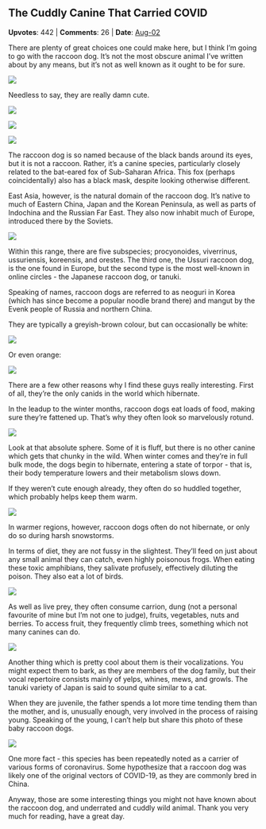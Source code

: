 ## The Cuddly Canine That Carried COVID
    
**Upvotes**: 442 | **Comments**: 26 | **Date**: [Aug-02](https://www.quora.com/What-is-the-cutest-animal-that-no-one-knows-about/answer/Gary-Meaney)

There are plenty of great choices one could make here, but I think I’m going to go with the raccoon dog. It’s not the most obscure animal I’ve written about by any means, but it’s not as well known as it ought to be for sure.

![](https://qph.fs.quoracdn.net/main-qimg-df84971de6ae6059f65179f94dc27ed4-lq)

Needless to say, they are really damn cute.

![](https://qph.fs.quoracdn.net/main-qimg-b48d7391adc144673bd611a123564ff8-lq)

![](https://qph.fs.quoracdn.net/main-qimg-a63618d55e5163b6cb18fa55511bb894-lq)

![](https://qph.fs.quoracdn.net/main-qimg-67d401c9efe1b125c060d4df033aa95d-lq)

The raccoon dog is so named because of the black bands around its eyes, but it is not a raccoon. Rather, it’s a canine species, particularly closely related to the bat-eared fox of Sub-Saharan Africa. This fox (perhaps coincidentally) also has a black mask, despite looking otherwise different.

East Asia, however, is the natural domain of the raccoon dog. It’s native to much of Eastern China, Japan and the Korean Peninsula, as well as parts of Indochina and the Russian Far East. They also now inhabit much of Europe, introduced there by the Soviets.

![](https://qph.fs.quoracdn.net/main-qimg-516ac3ec82d0293390fa2122909ab6ec-pjlq)

Within this range, there are five subspecies; procyonoides, viverrinus, ussuriensis, koreensis, and orestes. The third one, the Ussuri raccoon dog, is the one found in Europe, but the second type is the most well-known in online circles - the Japanese raccoon dog, or tanuki.

Speaking of names, raccoon dogs are referred to as neoguri in Korea (which has since become a popular noodle brand there) and mangut by the Evenk people of Russia and northern China.

They are typically a greyish-brown colour, but can occasionally be white:

![](https://qph.fs.quoracdn.net/main-qimg-4ad7e55183d05b68b4941dfbd0c3450f-lq)

Or even orange:

![](https://qph.fs.quoracdn.net/main-qimg-cde200a4f6d13589937ca84ed82948a7-pjlq)

There are a few other reasons why I find these guys really interesting. First of all, they’re the only canids in the world which hibernate.

In the leadup to the winter months, raccoon dogs eat loads of food, making sure they’re fattened up. That’s why they often look so marvelously rotund.

![](https://qph.fs.quoracdn.net/main-qimg-535d9a747a2e68c61016d26aaaf1af5c-lq)

Look at that absolute sphere. Some of it is fluff, but there is no other canine which gets that chunky in the wild. When winter comes and they’re in full bulk mode, the dogs begin to hibernate, entering a state of torpor - that is, their body temperature lowers and their metabolism slows down.

If they weren’t cute enough already, they often do so huddled together, which probably helps keep them warm.

![](https://qph.fs.quoracdn.net/main-qimg-41e0333e2658ed45aae43348f0e1e991-lq)

In warmer regions, however, raccoon dogs often do not hibernate, or only do so during harsh snowstorms.

In terms of diet, they are not fussy in the slightest. They’ll feed on just about any small animal they can catch, even highly poisonous frogs. When eating these toxic amphibians, they salivate profusely, effectively diluting the poison. They also eat a lot of birds.

![](https://qph.fs.quoracdn.net/main-qimg-b96ae0fee4124e894c9c4bafc46c075f-lq)

As well as live prey, they often consume carrion, dung (not a personal favourite of mine but I’m not one to judge), fruits, vegetables, nuts and berries. To access fruit, they frequently climb trees, something which not many canines can do.

![](https://qph.fs.quoracdn.net/main-qimg-5d366f6ea021d1df4dd8dbc741f03ac8-lq)

Another thing which is pretty cool about them is their vocalizations. You might expect them to bark, as they are members of the dog family, but their vocal repertoire consists mainly of yelps, whines, mews, and growls. The tanuki variety of Japan is said to sound quite similar to a cat.

When they are juvenile, the father spends a lot more time tending them than the mother, and is, unusually enough, very involved in the process of raising young. Speaking of the young, I can’t help but share this photo of these baby raccoon dogs.

![](https://qph.fs.quoracdn.net/main-qimg-f938462fc2d8bee7a1d6f60996d95627-lq)

One more fact - this species has been repeatedly noted as a carrier of various forms of coronavirus. Some hypothesize that a raccoon dog was likely one of the original vectors of COVID-19, as they are commonly bred in China.

Anyway, those are some interesting things you might not have known about the raccoon dog, and underrated and cuddly wild animal. Thank you very much for reading, have a great day.

